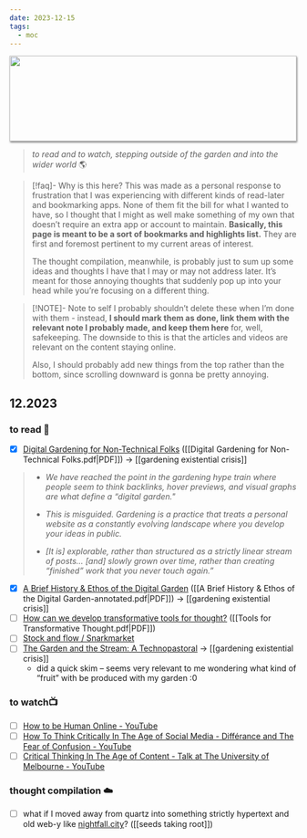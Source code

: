 ```yaml
---
date: 2023-12-15
tags:
  - moc
---
```


<img style="height: 150px; width: 100%; object-fit: cover; box-shadow: 1px 2px 3px rgba(0,0,0,.5);" src="https://64.media.tumblr.com/42ef7014ceaf30bec87dac69ee2e3855/2af5ac2267f3de3a-e7/s500x750/6b81f837a06c845d5a2d38826808bf80d2d287c6.gifv">

> *to read  and to watch, stepping outside of the garden and into the wider world* 🌎


> [!faq]- Why is this here?
> This was made as a personal response to frustration that I was experiencing with different kinds of read-later and bookmarking apps. None of them fit the bill for what I wanted to have, so I thought that I might as well make something of my own that doesn’t require an extra app or account to maintain. **Basically, this page is meant to be a sort of bookmarks and highlights list.** They are first and foremost pertinent to my current areas of interest.
> 
> The thought compilation, meanwhile, is probably just to sum up some ideas and thoughts I have that I may or may not address later. It’s meant for those annoying thoughts that suddenly pop up into your head while you’re focusing on a different thing.


> [!NOTE]- Note to self
> I probably shouldn’t delete these when I’m done with them - instead, **I should mark them as done, link them with the relevant note I probably made, and keep them here** for, well, safekeeping. The downside to this is that the articles and videos are relevant on the content staying online.
> 
> Also, I should probably add new things from the top rather than the bottom, since scrolling downward is gonna be pretty annoying.

## 12.2023
### to read 📑
- [x] [Digital Gardening for Non-Technical Folks](https://maggieappleton.com/nontechnical-gardening) ([[Digital Gardening for Non-Technical Folks.pdf|PDF]]) → [[gardening existential crisis]]

> - *We have reached the point in the gardening hype train where people seem to think backlinks, hover previews, and visual graphs are what define a “digital garden."*
>   
> - *This is misguided. Gardening is a practice that treats a personal website as a constantly evolving landscape where you develop your ideas in public.*
>   
> - *[It is] explorable, rather than structured as a strictly linear stream of posts… [and] slowly grown over time, rather than creating “finished” work that you never touch again.”*


- [x] [A Brief History & Ethos of the Digital Garden](https://maggieappleton.com/garden-history) ([[A Brief History & Ethos of the Digital Garden-annotated.pdf|PDF]]) → [[gardening existential crisis]] 
- [ ] [How can we develop transformative tools for thought?](https://numinous.productions/ttft/) ([[Tools for Transformative Thought.pdf|PDF]])
- [ ] [Stock and flow / Snarkmarket](https://snarkmarket.com/2010/4890/) 
- [ ] [The Garden and the Stream: A Technopastoral](https://hapgood.us/2015/10/17/the-garden-and-the-stream-a-technopastoral/) → [[gardening existential crisis]]
	-  did a quick skim – seems very relevant to me wondering what kind of “fruit” with be produced with my garden :0

### to watch📺
- [ ] [How to be Human Online - YouTube](https://www.youtube.com/watch?v=vC6uYyUfMH4)
- [ ] [How To Think Critically In The Age of Social Media - Différance and The Fear of Confusion - YouTube](https://www.youtube.com/watch?v=0tMXtDYzIuM&plid=WL&index=4)
- [ ] [Critical Thinking In The Age of Content - Talk at The University of Melbourne - YouTube](https://www.youtube.com/watch?v=lvA3bxMjh9w)

### thought compilation ☁️
- [ ] what if I moved away from quartz into something strictly hypertext and old web-y like [nightfall.city](https://nightfall.city/)? ([[seeds taking root]])

